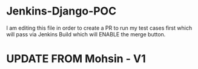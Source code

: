 # Jenkins-Django-POC
I am editing this file in order to create a PR to run my test cases first which will pass via Jenkins Build which will ENABLE the merge button.
<br>

# UPDATE FROM Mohsin - V1
